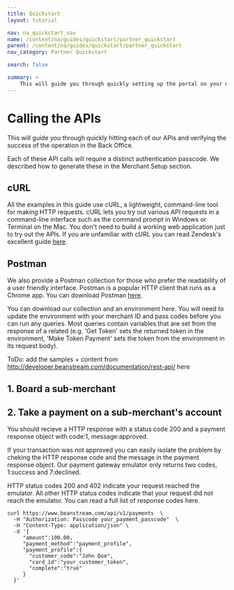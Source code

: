 ```yaml
---
title: Quickstart
layout: tutorial

nav: na_quickstart_nav
name: /content/na/guides/quickstart/partner_quickstart
parent: /content/na/guides/quickstart/partner_quickstart
nav_category: Partner Quickstart

search: false

summary: >
    This will guide you through quickly setting up the portal on your machine, editing some docs, and deploying the change.
---
```


# Calling the APIs

This will guide you through quickly hitting each of our APIs and verifying the success of the operation in the Back Office.

Each of these API calls will require a distinct authentication passcode. We described how to generate these in the Merchant Setup section.

## cURL

All the examples in this guide use cURL, a lightweight, command-line tool for making HTTP requests. cURL lets you try out various API requests in a command-line interface such as the command prompt in Windows or Terminal on the Mac. You don't need to build a working web application just to try out the APIs. If you are unfamiliar with cURL you can read Zendesk's excellent guide <a href="https://help.zendesk.com/hc/en-us/articles/229136847-Installing-and-using-cURL" target="_blank">here</a>.

## Postman

We also provide a Postman collection for those who prefer the readability of a user friendly interface. Postman is a popular HTTP client that runs as a Chrome app. You can download Postman <a href="https://www.getpostman.com/" target="_blank">here</a>.

You can download our collection and an environment here. You will need to update the environment with your merchant ID and pass codes before you can run any queries. Most queries contain variables that are set from the response of a related (e.g. 'Get Token' sets the returned token in the environment, 'Make Token Payment' sets the token from the environment in its request body).

ToDo: add the samples + content from http://developer.beanstream.com/documentation/rest-api/ here

## 1. Board a sub-merchant

## 2. Take a payment on a sub-merchant's account

You should recieve a HTTP response with a status code 200 and a payment response object with code:1, message:approved.

If your transaction was not approved you can easily isolate the problem by cheking the HTTP response code and the message in the payment response object. Our payment gateway emulator only returns two codes, 1:success and 7:declined.

HTTP status codes 200 and 402 indicate your request reached the emulator. All other HTTP status codes indicate that your request did not reach the emulator. You can read a full list of response codes here.

```
curl https://www.beanstream.com/api/v1/payments  \
  -H "Authorization: Passcode your_payment_passcode"  \
  -H "Content-Type: application/json" \
  -d '{
     "amount":100.00,
     "payment_method":"payment_profile",
     "payment_profile":{
       "customer_code":"John Doe",
       "card_id":"your_customer_token",
       "complete":"true"
     }
  }'
```
